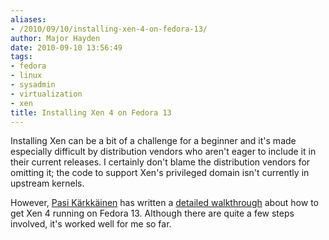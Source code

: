 ```yaml
---
aliases:
- /2010/09/10/installing-xen-4-on-fedora-13/
author: Major Hayden
date: 2010-09-10 13:56:49
tags:
- fedora
- linux
- sysadmin
- virtualization
- xen
title: Installing Xen 4 on Fedora 13
---
```


Installing Xen can be a bit of a challenge for a beginner and it's made especially difficult by distribution vendors who aren't eager to include it in their current releases. I certainly don't blame the distribution vendors for omitting it; the code to support Xen's privileged domain isn't currently in upstream kernels.

However, [Pasi Kärkkäinen][1] has written a [detailed walkthrough][2] about how to get Xen 4 running on Fedora 13. Although there are quite a few steps involved, it's worked well for me so far.

 [1]: http://www.xen.org/community/spotlight/pasi.html
 [2]: http://wiki.xensource.com/xenwiki/Fedora13Xen4Tutorial